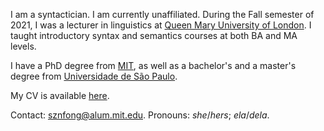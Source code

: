 I am a syntactician. I am currently unaffiliated. During the Fall semester of 2021, I was a lecturer in linguistics at [Queen Mary University of London](https://www.qmul.ac.uk/sllf/linguistics/). I taught introductory syntax and semantics courses at both BA and MA levels.

I have a PhD degree from [MIT](https://linguistics.mit.edu/), as well as a bachelor's and a master's degree from [Universidade de São Paulo](https://linguistica.fflch.usp.br/).

My CV is available [here](https://sznfng.github.io/CV_sfong.pdf).

Contact: [sznfong@alum.mit.edu](mailto:sznfong@alum.mit.edu). Pronouns: *she*/*hers*; *ela*/*dela*.
